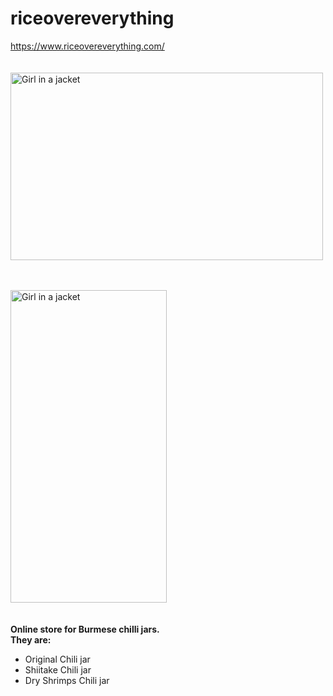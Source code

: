 # riceovereverything

https://www.riceovereverything.com/
<br><br><br>
<img src="https://images.squarespace-cdn.com/content/v1/5faa89249cf099364cb6947f/1606143083332-XJELGMNX6SYLHW9R1U6I/roe-chilli-jar-set" alt="Girl in a jacket" width="500" height="300">
<br><br><br>

<img src="https://fiverr-res.cloudinary.com/images/q_auto,f_auto/gigs3/186412424/original/2e56db390ba94ee77ef4af5c5fc4173194de70ee/create-or-modify-squarespace-websites.jpg" alt="Girl in a jacket" width="250" height="500">
<br><br><br>
<b>Online store for Burmese chilli jars.<br> They are:</b>
<ul>
<li>Original Chili jar</li>
<li>Shiitake Chili jar</li>
<li>Dry Shrimps Chili jar</li>
